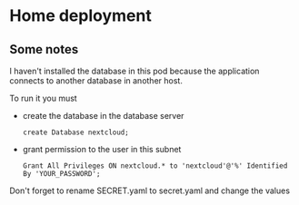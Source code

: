Home deployment
===============

## Some notes

I haven't installed the database in this pod because the application connects
to another database in another host.

To run it you must
- create the database in the database server
  ```
  create Database nextcloud;
  ```
- grant permission to the user in this subnet
  ```
  Grant All Privileges ON nextcloud.* to 'nextcloud'@'%' Identified By 'YOUR_PASSWORD'; 
  ```

Don't forget to rename SECRET.yaml to secret.yaml and change the values
